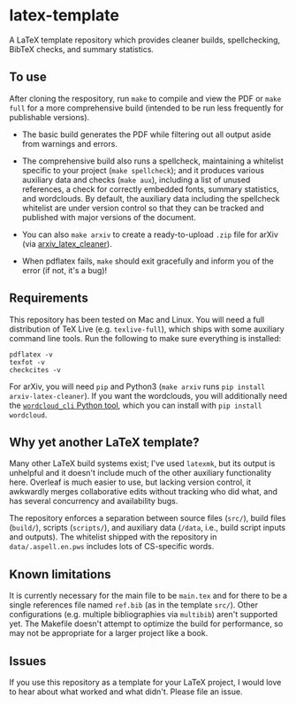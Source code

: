 # latex-template

A LaTeX template repository which provides cleaner builds, spellchecking, BibTeX checks, and summary statistics.

## To use

After cloning the respository, run `make` to compile and view the PDF or `make full` for a more comprehensive build (intended to be run less frequently for publishable versions).

- The basic build generates the PDF while filtering out all output aside from warnings and errors.

- The comprehensive build also runs a spellcheck, maintaining a whitelist specific to your project (`make spellcheck`); and it produces various auxiliary data and checks (`make aux`), including a list of unused references, a check for correctly embedded fonts, summary statistics, and wordclouds.
By default, the auxiliary data including the spellcheck whitelist are under version control so that they can be tracked and published with major versions of the document.

- You can also `make arxiv` to create a ready-to-upload `.zip` file for arXiv (via [arxiv_latex_cleaner](https://github.com/google-research/arxiv-latex-cleaner)).

- When pdflatex fails, `make` should exit gracefully and inform you of the error (if not, it's a bug)!

## Requirements

This repository has been tested on Mac and Linux.
You will need a full distribution of TeX Live (e.g. `texlive-full`), which ships with some auxiliary command line tools. Run the following to make sure everything is installed:
```
pdflatex -v
texfot -v
checkcites -v
```

For arXiv, you will need `pip` and Python3 (`make arxiv` runs `pip install arxiv-latex-cleaner`).
If you want the wordclouds, you will additionally need the [`wordcloud_cli` Python tool](https://github.com/amueller/word_cloud), which you can install with `pip install wordcloud`.

## Why yet another LaTeX template?

Many other LaTeX build systems exist; I've used `latexmk`, but its output is unhelpful and it doesn't include much of the other auxiliary functionality here. Overleaf is much easier to use, but lacking version control, it awkwardly merges collaborative edits without tracking who did what, and has several concurrency and availability bugs.

The repository enforces a separation between source files (`src/`), build files (`build/`), scripts (`scripts/`), and auxiliary data (`/data`, i.e., build script inputs and outputs).
The whitelist shipped with the repository in `data/.aspell.en.pws` includes lots of CS-specific words.

## Known limitations

It is currently necessary for the main file to be `main.tex` and for there to be a single references file named `ref.bib` (as in the template `src/`).
Other configurations (e.g. multiple bibliographies via `multibib`) aren't supported yet.
The Makefile doesn't attempt to optimize the build for performance, so may not be appropriate for a larger project like a book.

## Issues

If you use this repository as a template for your LaTeX project, I would love to hear about what worked and what didn't. Please file an issue.

